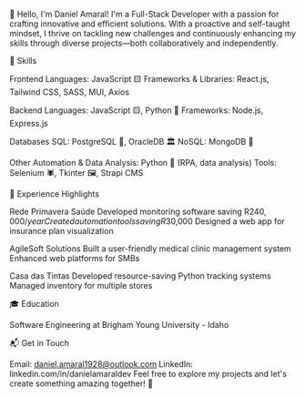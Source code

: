 👋 Hello, I'm Daniel Amaral!
I'm a Full-Stack Developer with a passion for crafting innovative and efficient solutions. With a proactive and self-taught mindset, I thrive on tackling new challenges and continuously enhancing my skills through diverse projects—both collaboratively and independently.

🔧 Skills

Frontend
Languages: JavaScript 🟨
Frameworks & Libraries: React.js, Tailwind CSS, SASS, MUI, Axios

Backend
Languages: JavaScript 🟨, Python 🐍
Frameworks: Node.js, Express.js

Databases
SQL: PostgreSQL 🐘, OracleDB 🏛️
NoSQL: MongoDB 🍃

Other
Automation & Data Analysis: Python 🐍 (RPA, data analysis)
Tools: Selenium 🕷️, Tkinter 🖼️, Strapi CMS

🚀 Experience Highlights

Rede Primavera Saúde
Developed monitoring software saving R$240,000/year
Created automation tools saving R$30,000
Designed a web app for insurance plan visualization

AgileSoft Solutions
Built a user-friendly medical clinic management system
Enhanced web platforms for SMBs

Casa das Tintas
Developed resource-saving Python tracking systems
Managed inventory for multiple stores

🎓 Education

Software Engineering at Brigham Young University - Idaho

📬 Get in Touch

Email: daniel.amaral1928@outlook.com
LinkedIn: linkedin.com/in/danielamaraldev
Feel free to explore my projects and let's create something amazing together! 🚀
